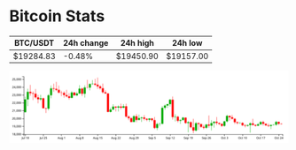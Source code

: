# Bitcoin Stats

BTC/USDT|24h change|24h high|24h low|
|---|---|---|---|
|$19284.83|-0.48%|$19450.90|$19157.00|

<img src="./chart.svg">

